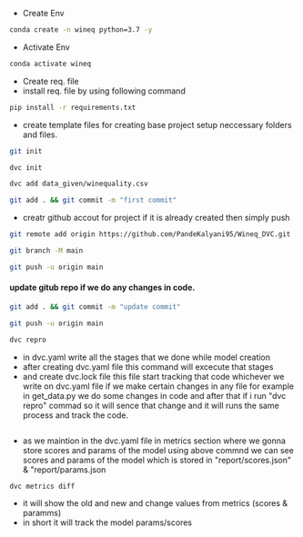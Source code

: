 - Create Env
```bash
conda create -n wineq python=3.7 -y
```
- Activate Env
```bash
conda activate wineq
```
- Create req. file
- install req. file by using following command
```bash
pip install -r requirements.txt
```
- create template files for creating base project setup 
   neccessary folders and files.
```bash
git init
```
```bash
dvc init
```
```bash
dvc add data_given/winequality.csv
```
```bash
git add . && git commit -m "first commit"
```
- creatr github accout for project if it is already created then simply push
```bash
git remote add origin https://github.com/PandeKalyani95/Wineq_DVC.git
```
```bash
git branch -M main
```
```bash
git push -u origin main
```
#### update gitub repo if we do any changes in code.
```bash
git add . && git commit -m "update commit"
```
```bash
git push -u origin main
```
```bash
dvc repro
```
- in dvc.yaml write all the stages that we done while model creation
- after creating dvc.yaml file this command will excecute that stages
- and create dvc.lock file this file start tracking that code whichever we write on dvc.yaml file
if we make certain changes in any file for example in get_data.py we do some changes in code
and after that if i run "dvc repro" commad so it will sence that change
and it will runs the same process and track the code.

```dvc metrics show
```
- as we maintion in the dvc.yaml file in metrics section
where we gonna store scores and params of the model
using above commnd we can see scores and params of the model which is stored in 
"report/scores.json" & "report/params.json

```dvc metrics diff```
- it will show the old and new and change values from metrics (scores & paramms)
- in short it will track the model params/scores